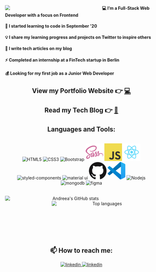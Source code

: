 

<!--
**aegli84/aegli84** is a ✨ _special_ ✨ repository because its `README.md` (this file) appears on your GitHub profile.

Here are some ideas to get you started:

- 🔭 I’m currently working on ...
- 🌱 I’m currently learning ...
- 👯 I’m looking to collaborate on ...
- 🤔 I’m looking for help with ...
- 💬 Ask me about ...
- 📫 How to reach me: ...
- 😄 Pronouns: ...
- ⚡ Fun fact: ...
-->
<div align="center">
  <img align="left" width="320" src="https://user-images.githubusercontent.com/64198045/142875383-d3e2be6c-609a-4909-bdd3-201f9a3d14da.gif" />
<div align="right" >
  <h4 align="left">💻 I’m a Full-Stack Web Developer with a focus on Frontend </h4>
  <h4 align="left">🌱 I started learning to code in September '20 </h4>
  <h4 align="left">💡  I share my learning progress and projects on Twitter to inspire others</h4>
  <h4 align="left">📝 I write tech articles on my blog</h4>
  <h4 align="left">⚡ Completed an internship at a FinTech startup in Berlin</h4>
  <h4 align="left">💰 Looking for my first job as a Junior Web Developer</h4>
</div>
  
##
##  View my Portfolio Website 👉 [💻](https://andreaegli.tech/)
##  Read my Tech Blog 👉 [📝](https://aegli.hashnode.dev/)

## Languages and Tools:
<br/>
  <img alt="HTML5" title="HTML" width="58px" src="https://img.icons8.com/color/48/000000/html-5.png"/>
  <img alt="CSS3" title="CSS" width="58px" src="https://img.icons8.com/color/48/000000/css3.png"/>
  <img alt="Bootstrap" title="Bootstrap" width="58px" src="https://img.icons8.com/color/48/000000/bootstrap.png"/>
  <img alt="Sass" title="Saas" width="58px" src="https://raw.githubusercontent.com/github/explore/80688e429a7d4ef2fca1e82350fe8e3517d3494d/topics/sass/sass.png" />
  <img alt="JavaScript" title="JavaScript" width="58px" src="https://raw.githubusercontent.com/github/explore/80688e429a7d4ef2fca1e82350fe8e3517d3494d/topics/javascript/javascript.png" />
  <img alt="React" title="React" width="58px" src="https://raw.githubusercontent.com/github/explore/80688e429a7d4ef2fca1e82350fe8e3517d3494d/topics/react/react.png" />
  <img alt="styled-components" title="styled-components" width="58px" src="https://styled-components.com/logo.png"/>
  <img alt="material ui" title="Material UI" width="58px" src="https://img.icons8.com/color/48/000000/material-ui.png"/>
  <img alt="GitHub" title="GitHub" width="58px" src="https://raw.githubusercontent.com/github/explore/78df643247d429f6cc873026c0622819ad797942/topics/github/github.png" />
  <img alt="Visual Studio Code" title="VS Code" width="58px" src="https://raw.githubusercontent.com/github/explore/80688e429a7d4ef2fca1e82350fe8e3517d3494d/topics/visual-studio-code/visual-studio-code.png" />
  <img alt="Nodejs" title="Nodejs" width="58px" src="https://img.icons8.com/color/54087/nodejs.png" />
  <img alt="mongodb" title="MongoDB" width="58px" src="https://img.icons8.com/color/48/000000/mongodb.png"/>
  <img alt="figma" title="Figma" width="58px" src="https://img.icons8.com/color/48/000000/figma--v1.png"/>
  <!-- <img  alt="figma" width="65px" src="https://img.icons8.com/color/48/000000/wordpress.png"/> -->
    
<br/>
<br/>
<br/>

<a href="https://github.com/aegli84">
  <img align="left" width="450" src="https://github-readme-stats.vercel.app/api?username=aegli84&count_private=true&show_icons=true&theme=onedark&hide=stars" alt="Andreea's GitHub stats" />
</a>
 
<a href="https://github.com/aegli84">
  <img align="right" width="350" src="https://github-readme-stats.vercel.app/api/top-langs/?username=aegli84&layout=compact&theme=react" alt="Top languages" />
</a>
<br /> <br /> <br /> <br /> <br /> <br /> <br /> <br />


## 📫 How to reach me: 
<div align="center">
  <a href="https://www.linkedin.com/in/andreeaegli">
    <img alt="linkedin" title="LinkedIn" width="65px" src="https://img.icons8.com/color/48/000000/linkedin.png"/>
  </a>
  <a href="https://twitter.com/AndreeaEgli">
   <img alt="linkedin" title="Twitter" width="65px" src="https://img.icons8.com/color/48/000000/twitter--v2.png" />
  </a>
</div>

</div>

